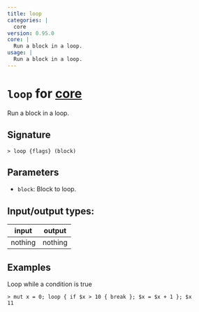 ```yaml
---
title: loop
categories: |
  core
version: 0.95.0
core: |
  Run a block in a loop.
usage: |
  Run a block in a loop.
---
```

<!-- This file is automatically generated. Please edit the command in https://github.com/nushell/nushell instead. -->

# `loop` for [core](/commands/categories/core.md)

<div class='command-title'>Run a block in a loop.</div>

## Signature

```> loop {flags} (block)```

## Parameters

 -  `block`: Block to loop.


## Input/output types:

| input   | output  |
| ------- | ------- |
| nothing | nothing |

## Examples

Loop while a condition is true
```nu
> mut x = 0; loop { if $x > 10 { break }; $x = $x + 1 }; $x
11
```
